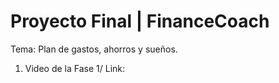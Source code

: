 # Proyecto Final | FinanceCoach
Tema: Plan de gastos, ahorros y sueños.

1. Video de la Fase 1/
Link: 
